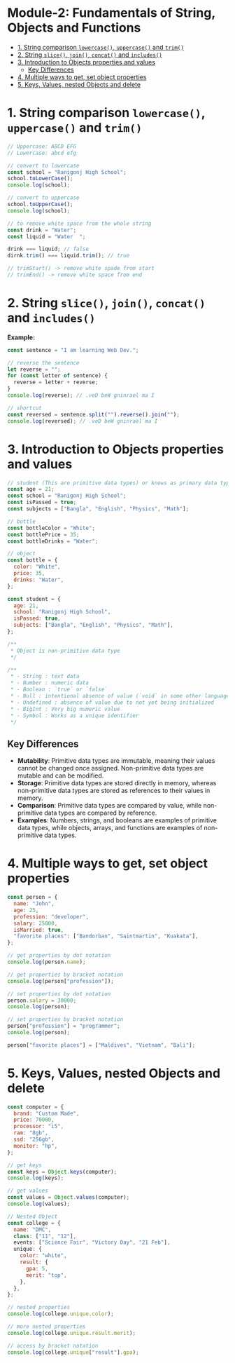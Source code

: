 <h1>Module-2: Fundamentals of String, Objects and Functions</h1>

- [1. String comparison `lowercase()`, `uppercase()` and `trim()`](#1-string-comparison-lowercase-uppercase-and-trim)
- [2. String `slice()`, `join()`, `concat()` and `includes()`](#2-string-slice-join-concat-and-includes)
- [3. Introduction to Objects properties and values](#3-introduction-to-objects-properties-and-values)
  - [Key Differences](#key-differences)
- [4. Multiple ways to get, set object properties](#4-multiple-ways-to-get-set-object-properties)
- [5. Keys, Values, nested Objects and delete](#5-keys-values-nested-objects-and-delete)

# 1. String comparison `lowercase()`, `uppercase()` and `trim()`

```jsx
// Uppercase: ABCD EFG
// Lowercase: abcd efg
```

```jsx
// convert to lowercase
const school = "Ranigonj High School";
school.toLowerCase();
console.log(school);

// convert to uppercase
school.toUpperCase();
console.log(school);
```

```jsx
// to remove white space from the whole string
const drink = "Water";
const liquid = "Water  ";

drink === liquid; // false
dirnk.trim() === liquid.trim(); // true

// trimStart() -> remove white spade from start
// trimEnd() -> remove white space from end
```

# 2. String `slice()`, `join()`, `concat()` and `includes()`

**Example:**

```jsx
const sentence = "I am learning Web Dev.";

// reverse the sentence
let reverse = "";
for (const letter of sentence) {
  reverse = letter + reverse;
}
console.log(reverse); // .veD beW gninrael ma I

// shortcut
const reversed = sentence.split("").reverse().join("");
console.log(reversed); // .veD beW gninrael ma I
```

# 3. Introduction to Objects properties and values

```jsx
// student (This are primitive data types) or knows as primary data type
const age = 21;
const school = "Ranigonj High School";
const isPassed = true;
const subjects = ["Bangla", "English", "Physics", "Math"];

// bottle
const bottleColor = "White";
const bottlePrice = 35;
const bottleDrinks = "Water";

// object
const bottle = {
  color: "White",
  price: 35,
  drinks: "Water",
};

const student = {
  age: 21,
  school: "Ranigonj High School",
  isPassed: true,
  subjects: ["Bangla", "English", "Physics", "Math"],
};

/**
 * Object is non-primitive data type
 */

/**
 * - String : text data
 * - Number : numeric data
 * - Boolean : `true` or `false`
 * - Null : intentional absence of value (`void` in some other language)
 * - Undefined : absence of value due to not yet being initialized
 * - BigInt : Very big numeric value
 * - Symbol : Works as a unique identifier
 */
```

## Key Differences

- **Mutability**: Primitive data types are immutable, meaning their values cannot be changed once assigned. Non-primitive data types are mutable and can be modified.
- **Storage**: Primitive data types are stored directly in memory, whereas non-primitive data types are stored as references to their values in memory.
- **Comparison**: Primitive data types are compared by value, while non-primitive data types are compared by reference.
- **Examples**: Numbers, strings, and booleans are examples of primitive data types, while objects, arrays, and functions are examples of non-primitive data types.

# 4. Multiple ways to get, set object properties

```jsx
const person = {
  name: "John",
  age: 25,
  profession: "developer",
  salary: 25000,
  isMarried: true,
  "favorite places": ["Bandorban", "Saintmartin", "Kuakata"],
};

// get properties by dot notation
console.log(person.name);

// get properties by bracket notation
console.log(person["profession"]);

// set properties by dot notation
person.salary = 30000;
console.log(person);

// set properties by bracket notation
person["profession"] = "programmer";
console.log(person);

person["favorite places"] = ["Maldives", "Vietnam", "Bali"];
```

# 5. Keys, Values, nested Objects and delete

```jsx
const computer = {
  brand: "Custom Made",
  price: 70000,
  processor: "i5",
  ram: "8gb",
  ssd: "256gb",
  monitor: "hp",
};

// get keys
const keys = Object.keys(computer);
console.log(keys);

// get values
const values = Object.values(computer);
console.log(values);

// Nested Object
const college = {
  name: "DMC",
  class: ["11", "12"],
  events: ["Science Fair", "Victory Day", "21 Feb"],
  unique: {
    color: "white",
    result: {
      gpa: 5,
      merit: "top",
    },
  },
};

// nested properties
console.log(college.unique.color);

// more nested properties
console.log(college.unique.result.merit);

// access by bracket notation
console.log(college.unique["result"].gpa);
```
